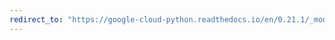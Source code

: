 ```yaml
---
redirect_to: "https://google-cloud-python.readthedocs.io/en/0.21.1/_modules/google/cloud/vision/feature.html"
---
```

